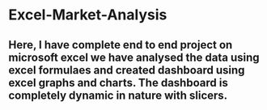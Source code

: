 # Excel-Market-Analysis
Here, I have complete end to end project on microsoft excel we have analysed the data using excel formulaes and created dashboard using excel graphs and charts. The dashboard is completely dynamic in nature with slicers.
--
